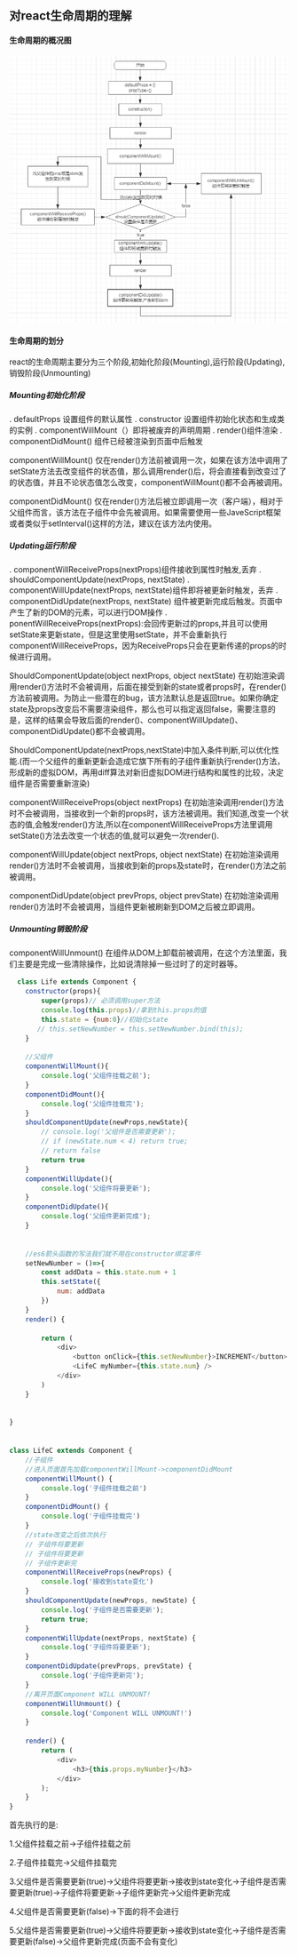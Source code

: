 ## 对react生命周期的理解
#### 生命周期的概况图
![image](https://github.com/codprincess/vuex-redux/blob/master/img/reactLifes.png)
#### 生命周期的划分
react的生命周期主要分为三个阶段,初始化阶段(Mounting),运行阶段(Updating),销毁阶段(Unmounting)
##### Mounting初始化阶段
  . defaultProps 设置组件的默认属性
  . constructor 设置组件初始化状态和生成类的实例
  . componentWillMount（）即将被废弃的声明周期
  . render()组件渲染
  . componentDidMount() 组件已经被渲染到页面中后触发

componentWillMount() 仅在render()方法前被调用一次，如果在该方法中调用了setState方法去改变组件的状态值，那么调用render()后，将会直接看到改变过了的状态值，并且不论状态值怎么改变，componentWillMount()都不会再被调用。

componentDidMount() 仅在render()方法后被立即调用一次（客户端），相对于父组件而言，该方法在子组件中会先被调用。如果需要使用一些JaveScript框架或者类似于setInterval()这样的方法，建议在该方法内使用。

##### Updating运行阶段
 . componentWillReceiveProps(nextProps)组件接收到属性时触发,丢弃
 . shouldComponentUpdate(nextProps, nextState)
 . componentWillUpdate(nextProps, nextState)组件即将被更新时触发，丢弃
 . componentDidUpdate(nextProps, nextState) 组件被更新完成后触发。页面中产生了新的DOM的元素，可以进行DOM操作
 . ponentWillReceiveProps(nextProps):会回传更新过的props,并且可以使用setState来更新state，但是这里使用setState，并不会重新执行componentWillReceiveProps，因为ReceiveProps只会在更新传递的props的时候进行调用。


ShouldComponentUpdate(object nextProps, object nextState) 在初始渲染调用render()方法时不会被调用，后面在接受到新的state或者props时，在render()方法前被调用。为防止一些潜在的bug，该方法默认总是返回true。如果你确定state及props改变后不需要渲染组件，那么也可以指定返回false，需要注意的是，这样的结果会导致后面的render()、componentWillUpdate()、componentDidUpdate()都不会被调用。

ShouldComponentUpdate(nextProps,nextState)中加入条件判断,可以优化性能.(而一个父组件的重新更新会造成它旗下所有的子组件重新执行render()方法，形成新的虚拟DOM，再用diff算法对新旧虚拟DOM进行结构和属性的比较，决定组件是否需要重新渲染)

componentWillReceiveProps(object nextProps) 在初始渲染调用render()方法时不会被调用，当接收到一个新的props时，该方法被调用。我们知道,改变一个状态的值,会触发render()方法,所以在componentWillReceiveProps方法里调用setState()方法去改变一个状态的值,就可以避免一次render().

componentWillUpdate(object nextProps, object nextState) 在初始渲染调用render()方法时不会被调用，当接收到新的props及state时，在render()方法之前被调用。

componentDidUpdate(object prevProps, object prevState) 在初始渲染调用render()方法时不会被调用，当组件更新被刷新到DOM之后被立即调用。

##### Unmounting销毁阶段

componentWillUnmount() 在组件从DOM上卸载前被调用，在这个方法里面，我们主要是完成一些清除操作，比如说清除掉一些过时了的定时器等。

```js
  class Life extends Component {
    constructor(props){
        super(props)// 必须调用super方法
        console.log(this.props)//拿到this.props的值
        this.state = {num:0}//初始化state
       // this.setNewNumber = this.setNewNumber.bind(this);
    }

    //父组件
    componentWillMount(){
        console.log('父组件挂载之前');
    }
    componentDidMount(){
        console.log('父组件挂载完');
    }
    shouldComponentUpdate(newProps,newState){
        // console.log('父组件是否需要更新');
        // if (newState.num < 4) return true;
        // return false
        return true
    }
    componentWillUpdate(){
        console.log('父组件将要更新');
    }
    componentDidUpdate(){
        console.log('父组件更新完成');
    }


    //es6箭头函数的写法我们就不用在constructor绑定事件
    setNewNumber = ()=>{
        const addData = this.state.num + 1
        this.setState({
            num: addData
        })
    }
    render() {
        
        return (
            <div>
                <button onClick={this.setNewNumber}>INCREMENT</button>
                <LifeC myNumber={this.state.num} />
            </div>
        )
    }


}


class LifeC extends Component {
    //子组件
    //进入页面首先加载componentWillMount->componentDidMount
    componentWillMount() {
        console.log('子组件挂载之前')
    }
    componentDidMount() {
        console.log('子组件挂载完')
    }
    //state改变之后依次执行
    // 子组件将要更新
    // 子组件将要更新
    // 子组件更新完
    componentWillReceiveProps(newProps) {
        console.log('接收到state变化')
    }
    shouldComponentUpdate(newProps, newState) {
        console.log('子组件是否需要更新');
        return true;
    }
    componentWillUpdate(nextProps, nextState) {
        console.log('子组件将要更新');
    }
    componentDidUpdate(prevProps, prevState) {
        console.log('子组件更新完');
    }
    //离开页面Component WILL UNMOUNT!
    componentWillUnmount() {
        console.log('Component WILL UNMOUNT!')
    }

    render() {
        return (
            <div>
                <h3>{this.props.myNumber}</h3>
            </div>
        );
    }
}
```

首先执行的是:

1.父组件挂载之前->子组件挂载之前

2.子组件挂载完->父组件挂载完

3.父组件是否需要更新(true)->父组件将要更新->接收到state变化->子组件是否需要更新(true)->子组件将要更新->子组件更新完->父组件更新完成

4.父组件是否需要更新(false)->下面的将不会进行

5.父组件是否需要更新(true)->父组件将要更新->接收到state变化->子组件是否需要更新(false)->父组件更新完成(页面不会有变化)




